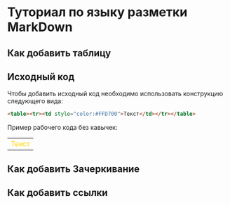 # Туториал по языку разметки MarkDown

## Как добавить таблицу

## Исходный код

Чтобы добавить исходный код необходимо использовать конструкцию следующего вида:
```html
<table><tr><td style="color:#FFD700">Текст</td></tr></table>
```
Пример рабочего кода без кавычек:
<table><tr><td style="color:#FFD700">Текст</td></tr></table>

## Как добавить Зачеркивание

## Как добавить ссылки